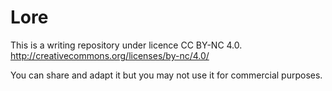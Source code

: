 # Lore
This is a writing repository under licence CC BY-NC 4.0. 
http://creativecommons.org/licenses/by-nc/4.0/

You can share and adapt it but you may not use it for commercial purposes.
